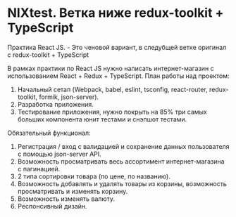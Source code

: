 # NIXtest. Ветка ниже redux-toolkit + TypeScript
Практика React JS.  - Это ченовой вариант, в следубщей ветке оригинал с redux-toolkit + TypeScript

В рамках практики по React JS нужно написать интернет-магазин с использованием React + Redux + TypeScript.
План работы над проектом:
1. Начальный сетап (Webpack, babel, eslint, tsconfig, react-router, redux-toolkit, formik, json-server).
2. Разработка приложения.
3. Тестирование приложения, нужно покрыть на 85% три самых больших компонента юнит тестами и снэпшот тестами. 

Обязательный функционал:
1. Регистрация / вход с валидацией и сохранение данных пользователя с помощью json-server API.
2. Возможность просматривать весь ассортимент интернет-магазина с пагинацией.
3. 2 типа сортировки товара (по цене, по названию).
4. Возможность добавлять и удалять товары из корзины, возможность просматривать и изменять корзину.
5. Возможность изменять валюту.
6. Респонсивный дизайн.

